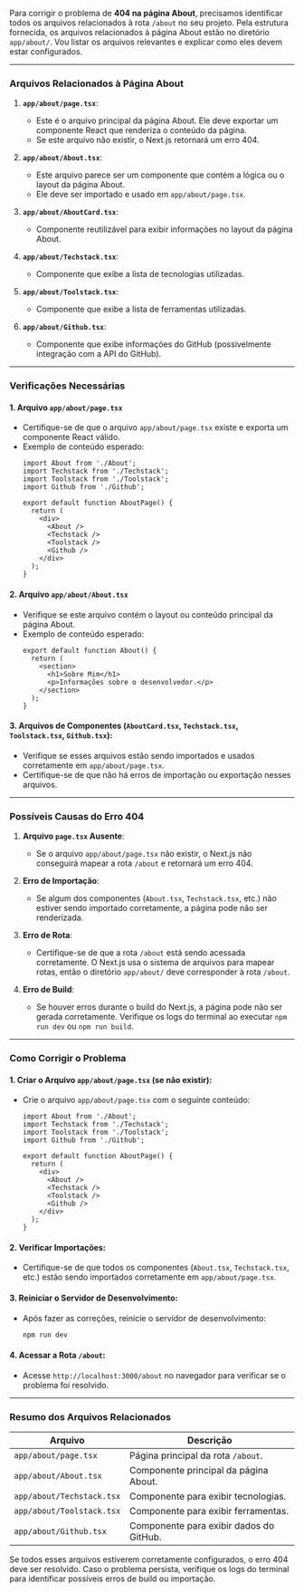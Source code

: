 Para corrigir o problema de **404 na página About**, precisamos identificar todos os arquivos relacionados à rota `/about` no seu projeto. Pela estrutura fornecida, os arquivos relacionados à página About estão no diretório `app/about/`. Vou listar os arquivos relevantes e explicar como eles devem estar configurados.

---

### Arquivos Relacionados à Página About
1. **`app/about/page.tsx`**:
   - Este é o arquivo principal da página About. Ele deve exportar um componente React que renderiza o conteúdo da página.
   - Se este arquivo não existir, o Next.js retornará um erro 404.

2. **`app/about/About.tsx`**:
   - Este arquivo parece ser um componente que contém a lógica ou o layout da página About.
   - Ele deve ser importado e usado em `app/about/page.tsx`.

3. **`app/about/AboutCard.tsx`**:
   - Componente reutilizável para exibir informações no layout da página About.

4. **`app/about/Techstack.tsx`**:
   - Componente que exibe a lista de tecnologias utilizadas.

5. **`app/about/Toolstack.tsx`**:
   - Componente que exibe a lista de ferramentas utilizadas.

6. **`app/about/Github.tsx`**:
   - Componente que exibe informações do GitHub (possivelmente integração com a API do GitHub).

---

### Verificações Necessárias

#### 1. **Arquivo `app/about/page.tsx`**
   - Certifique-se de que o arquivo `app/about/page.tsx` existe e exporta um componente React válido.
   - Exemplo de conteúdo esperado:
     ```tsx
     import About from './About';
     import Techstack from './Techstack';
     import Toolstack from './Toolstack';
     import Github from './Github';

     export default function AboutPage() {
       return (
         <div>
           <About />
           <Techstack />
           <Toolstack />
           <Github />
         </div>
       );
     }
     ```

#### 2. **Arquivo `app/about/About.tsx`**
   - Verifique se este arquivo contém o layout ou conteúdo principal da página About.
   - Exemplo de conteúdo esperado:
     ```tsx
     export default function About() {
       return (
         <section>
           <h1>Sobre Mim</h1>
           <p>Informações sobre o desenvolvedor.</p>
         </section>
       );
     }
     ```

#### 3. **Arquivos de Componentes (`AboutCard.tsx`, `Techstack.tsx`, `Toolstack.tsx`, `Github.tsx`)**:
   - Verifique se esses arquivos estão sendo importados e usados corretamente em `app/about/page.tsx`.
   - Certifique-se de que não há erros de importação ou exportação nesses arquivos.

---

### Possíveis Causas do Erro 404
1. **Arquivo `page.tsx` Ausente**:
   - Se o arquivo `app/about/page.tsx` não existir, o Next.js não conseguirá mapear a rota `/about` e retornará um erro 404.

2. **Erro de Importação**:
   - Se algum dos componentes (`About.tsx`, `Techstack.tsx`, etc.) não estiver sendo importado corretamente, a página pode não ser renderizada.

3. **Erro de Rota**:
   - Certifique-se de que a rota `/about` está sendo acessada corretamente. O Next.js usa o sistema de arquivos para mapear rotas, então o diretório `app/about/` deve corresponder à rota `/about`.

4. **Erro de Build**:
   - Se houver erros durante o build do Next.js, a página pode não ser gerada corretamente. Verifique os logs do terminal ao executar `npm run dev` ou `npm run build`.

---

### Como Corrigir o Problema

#### 1. **Criar o Arquivo `app/about/page.tsx` (se não existir)**:
   - Crie o arquivo `app/about/page.tsx` com o seguinte conteúdo:
     ```tsx
     import About from './About';
     import Techstack from './Techstack';
     import Toolstack from './Toolstack';
     import Github from './Github';

     export default function AboutPage() {
       return (
         <div>
           <About />
           <Techstack />
           <Toolstack />
           <Github />
         </div>
       );
     }
     ```

#### 2. **Verificar Importações**:
   - Certifique-se de que todos os componentes (`About.tsx`, `Techstack.tsx`, etc.) estão sendo importados corretamente em `app/about/page.tsx`.

#### 3. **Reiniciar o Servidor de Desenvolvimento**:
   - Após fazer as correções, reinicie o servidor de desenvolvimento:
     ```bash
     npm run dev
     ```

#### 4. **Acessar a Rota `/about`**:
   - Acesse `http://localhost:3000/about` no navegador para verificar se o problema foi resolvido.

---

### Resumo dos Arquivos Relacionados
| Arquivo               | Descrição                                  |
|-----------------------|-------------------------------------------|
| `app/about/page.tsx`  | Página principal da rota `/about`.        |
| `app/about/About.tsx` | Componente principal da página About.     |
| `app/about/Techstack.tsx` | Componente para exibir tecnologias.    |
| `app/about/Toolstack.tsx` | Componente para exibir ferramentas.    |
| `app/about/Github.tsx` | Componente para exibir dados do GitHub. |

Se todos esses arquivos estiverem corretamente configurados, o erro 404 deve ser resolvido. Caso o problema persista, verifique os logs do terminal para identificar possíveis erros de build ou importação.